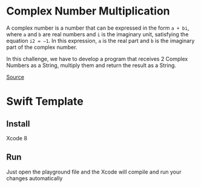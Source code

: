 # Complex Number Multiplication

A complex number is a number that can be expressed in the form `a + bi`, where `a` and `b` are real numbers and `i` is the imaginary unit, satisfying the equation `i2 = −1`. In this expression, `a` is the real part and `b` is the imaginary part of the complex number.

In this challenge, we have to develop a program that receives 2 Complex Numbers as a String, multiply them and return the result as a String.

[Source](https://leetcode.com/problems/complex-number-multiplication/#/description)

# Swift Template

## Install
Xcode 8

## Run
Just open the playground file and the Xcode will compile and run your changes automatically
